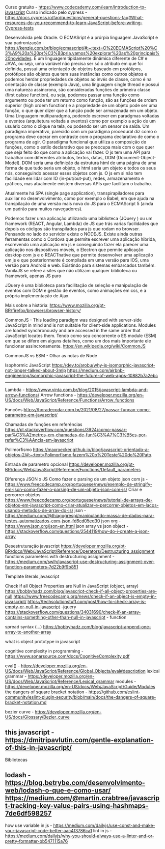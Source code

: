 
Curso gratuito - https://www.codecademy.com/learn/introduction-to-javascript
Curso indicado pelo cypress - https://docs.cypress.io/faq/questions/general-questions-faq#What-resources-do-you-recommend-to-learn-JavaScript-before-writing-Cypress-tests

Desenvolvida pelo Oracle.
O ECMASript é a prórpia linguagem JavaScript e sua padronização - https://kenzie.com.br/blog/ecmascript/#:~:text=O%20ECMAScript%20%C3%A9%20a%20pr%C3%B3pria,vamos%20explorar%20as%20principais%20novidades.
É um linguagem tipidamente dinâmica diferente de C# e JAVA, ou seja, uma variável não precisa ser só o atributo em que foi definida, possui uma orientação de objetos baseado em protótipos, protótipos são objetos que tem suas instâncias como outros objetos e podemos herdar propriedades de objetos ao invés de classe, como é na orientação de classe (exemplo Java), uma linguagem single thread e possui uma natureza assincrona, são consideradas funções de primeira classe (first calsse function), ou seja, podemos passar uma função como argumento ou pode ter um returno como função, são as funções de ordem superior (high ordem function) e a propriedade de um objeto pode ser uma função, o que quer dizer que a função pode ser armazenada em um objeto. 
Uma Linguagem multiparadgma, podendo escrever em paradgmas voltadas a eventos (arquitetura voltada a eventos) como por exemplo a ação de um usuário como o clique na tela, ou podendo ser um sensor de saida. Um paradigma imperativo, parecido com um paradigma procedural diz  como o programa deve operar em contraste com o programa declarativo de como o programa de agir. O paradigma funcional que utiliza a composição de funções, como o estilo declarativo que se preocupa mais com o que quer que seja feito do que como a aplicação vai fazer.
O js tem uma API para trabalhar com diferentes atributos, textos, datas, DOM (Document-Object-Model).
DOM seria uma definição da estrutura html de uma página de uma forma de que tudo seria um objeto, o html seria um objeto e todos os seus nós, conseguindo acessar esses objetos com js.
O js em si não tem facilidade em lidar com IO (in-put/out-put), redes, armazenamento e gráficos, mas atualmente existem diversas APIs que facilitam o trabalho.

Atualmente há SPA (single page application), transpirapiladores para auxiliar no desenvolvimento, como por exemplo o Babel, em que ajuda na transpilação de uma versão mais nova do JS para o ECMAScript 5 (ainda um padrão para muitos navegadores).

Podemos fazer uma aplicação utilizando uma biblioteca (JQuery ) ou um framework  (REACT, Angular, Lambda) de JS que trás varias facilidades que depois os códigos são transpilados para js que rodam no browser. Pensando no lado do servidor existe o NODEJS. Existe ainda outras ferramentas como o Cordova que permite escrever uma aplicação hibrida, escrevendo uma aplicação em js e conseguindo fazer ela parecer uma aplicação nos dispositivos móveis, o Electron que permite aplicação desktop com js e o REACTnative que permite desenvolver uma aplicação em js e que posteriormente é compilada em uma versão para IOS, uma versão para Android e web. Existindo para sistemas embarcados também.
VanilaJS se refere a sites que não utilizam qualquer biblioteca ou framework, apenas JS puro

JQuery é uma biblioteca para facilitação de seleção e manipulação de eventos com DOM e gestão de eventos, como animações em css, e a própria implementação de Ajax.

Mais sobre a história: https://www.mozilla.org/pt-BR/firefox/browsers/browser-history/

CommonJS - This loading paradigm was designed with server-side JavaScript in mind and is not suitable for client-side applications. Modules are loaded synchronously and are accessed in the same order that JavaScript locates them. Tendo como seu concorrente o ES module (ESM) em que se difere em alguns detalhes, como um dos mais importante ele funcionar assincronamente.
https://en.wikipedia.org/wiki/CommonJS

CommonJS vs ESM - Olhar as notas de Node

Isophormic JavaScript
https://dev.to/arobu/why-is-isomorphic-javascript-not-longer-talked-about-3mlp
https://medium.com/airbnb-engineering/isomorphic-javascript-the-future-of-web-apps-10882b7a2ebc


---
Lambda - https://www.vinta.com.br/blog/2015/javascript-lambda-and-arrow-functions/
Arrow functions - https://developer.mozilla.org/en-US/docs/Web/JavaScript/Reference/Functions/Arrow_functions

Funções
https://horadecodar.com.br/2021/08/27/passar-funcao-como-parametro-em-javascript/

Chamadas de funções em referências
https://pt.stackoverflow.com/questions/3924/como-passar-par%C3%A2metros-em-chamadas-de-fun%C3%A7%C3%B5es-por-refer%C3%AAncia-em-javascript

Polimorfismo
https://maxroecker.github.io/blog/javascript-orientado-a-objetos-2/#:~:text=Polimorfismo,fazem%20o%20Teste%20do%20Pato.

Entrada de parametro opcional
https://developer.mozilla.org/pt-BR/docs/Web/JavaScript/Reference/Functions/Default_parameters

Diferença JSON x JS
Como fazer o parsing de um objeto json com js - https://www.freecodecamp.org/portuguese/news/exemplo-de-stringify-em-json-como-fazer-o-parsing-de-um-objeto-json-com-js/
Criar e percorrer objetos - https://www.freecodecamp.org/portuguese/news/tutorial-de-arrays-de-objetos-em-javascript-como-criar-atualizar-e-percorrer-objetos-em-lacos-usando-metodos-de-array-do-js/
json - https://medium.com/@thiagogrespi/manipulando-massa-de-dados-para-testes-automatizados-com-json-fd6cd05ed30
json org - https://www.json.org/json-en.html
json array vs json object - https://stackoverflow.com/questions/2544119/how-do-i-create-a-json-array


Desestruturação javascript
https://developer.mozilla.org/pt-BR/docs/Web/JavaScript/Reference/Operators/Destructuring_assignment
functions parameters with destructuring assignment - https://medium.com/swlh/javascript-use-destructuring-assignment-over-function-parameters-7d22b9f9b851

Template literals javascript

Check if all Object Properties are Null in JavaScript (object, array)
https://bobbyhadz.com/blog/javascript-check-if-all-object-properties-are-null
https://www.freecodecamp.org/news/check-if-an-object-is-empty-in-javascript/
https://techsolutionstuff.com/post/how-to-check-array-is-empty-or-null-in-javascript -jquery
https://stackoverflow.com/questions/34031690/check-if-an-array-contains-something-other-than-null-in-javascript - function

spread syntax (...)
https://bobbyhadz.com/blog/javascript-append-one-array-to-another-array

what is object prototype in javascript

cognitive complexity in programming - https://www.sonarsource.com/docs/CognitiveComplexity.pdf

eval() -  https://developer.mozilla.org/en-US/docs/Web/JavaScript/Reference/Global_Objects/eval#description
lexical grammar - https://developer.mozilla.org/en-US/docs/Web/JavaScript/Reference/Lexical_grammar
modules - https://developer.mozilla.org/en-US/docs/Web/JavaScript/Guide/Modules
the dangers of square bracket notation - https://github.com/eslint-community/eslint-plugin-security/blob/main/docs/the-dangers-of-square-bracket-notation.md

bezier curve - https://developer.mozilla.org/en-US/docs/Glossary/Bezier_curve

this javascript - https://dmitripavlutin.com/gentle-explanation-of-this-in-javascript/
---
Bibliotecas

lodash - https://blog.betrybe.com/desenvolvimento-web/lodash-o-que-e-como-usar/
https://medium.com/@martin.crabtree/javascript-tracking-key-value-pairs-using-hashmaps-7de6df598257
---
how use variable in js - https://medium.com/dailyjs/use-const-and-make-your-javascript-code-better-aac4f3786ca1
lint in js - https://medium.com/dailyjs/why-you-should-always-use-a-linter-and-or-pretty-formatter-bb5471115a76



